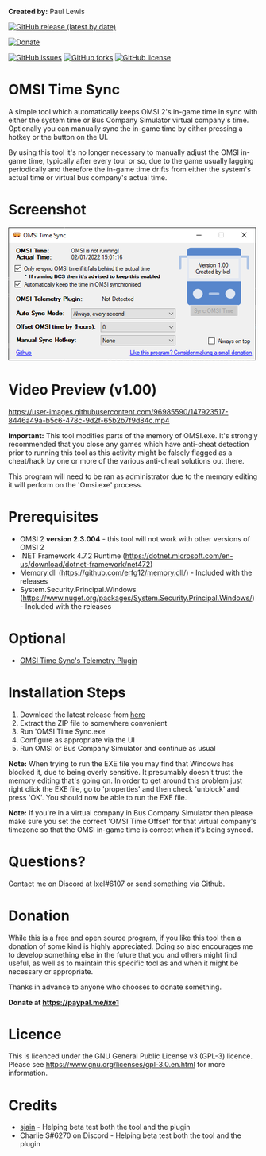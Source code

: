 **Created by:** Paul Lewis

[![GitHub release (latest by date)](https://img.shields.io/github/v/release/Ixe1/OMSI-Time-Sync)](https://github.com/Ixe1/OMSI-Time-Sync/releases)

[![Donate](https://img.shields.io/badge/Donate-PayPal-green.svg)](https://paypal.me/ixe1)

[![GitHub issues](https://img.shields.io/github/issues/Ixe1/OMSI-Time-Sync)](https://github.com/Ixe1/OMSI-Time-Sync/issues) [![GitHub forks](https://img.shields.io/github/forks/Ixe1/OMSI-Time-Sync)](https://github.com/Ixe1/OMSI-Time-Sync/network) [![GitHub license](https://img.shields.io/github/license/Ixe1/OMSI-Time-Sync)](https://github.com/Ixe1/OMSI-Time-Sync)

# OMSI Time Sync
A simple tool which automatically keeps OMSI 2's in-game time in sync with either the system time or Bus Company Simulator virtual company's time. Optionally you can manually sync the in-game time by either pressing a hotkey or the button on the UI.

By using this tool it's no longer necessary to manually adjust the OMSI in-game time, typically after every tour or so, due to the game usually lagging periodically and therefore the in-game time drifts from either the system's actual time or virtual bus company's actual time.

# Screenshot
![OMSI Time Sync](https://github.com/Ixe1/OMSI-Time-Sync/blob/master/OMSI%20Time%20Sync/screenshot/app.png)

# Video Preview (v1.00)
https://user-images.githubusercontent.com/96985590/147923517-8446a49a-b5c6-478c-9d2f-65b2b7f9d84c.mp4

**Important:** This tool modifies parts of the memory of OMSI.exe. It's strongly recommended that you close any games which have anti-cheat detection prior to running this tool as this activity might be falsely flagged as a cheat/hack by one or more of the various anti-cheat solutions out there.

This program will need to be ran as administrator due to the memory editing it will perform on the 'Omsi.exe' process.

# Prerequisites
- OMSI 2 **version 2.3.004** - this tool will not work with other versions of OMSI 2
- .NET Framework 4.7.2 Runtime (https://dotnet.microsoft.com/en-us/download/dotnet-framework/net472)
- Memory.dll (https://github.com/erfg12/memory.dll/) - Included with the releases
- System.Security.Principal.Windows (https://www.nuget.org/packages/System.Security.Principal.Windows/) - Included with the releases

# Optional
- [OMSI Time Sync's Telemetry Plugin](https://github.com/Ixe1/OMSI-Time-Sync-Telemetry-Plugin)

# Installation Steps
1. Download the latest release from [here](https://github.com/Ixe1/OMSI-Time-Sync/releases)
2. Extract the ZIP file to somewhere convenient
3. Run 'OMSI Time Sync.exe'
4. Configure as appropriate via the UI
5. Run OMSI or Bus Company Simulator and continue as usual

**Note:** When trying to run the EXE file you may find that Windows has blocked it, due to being overly sensitive. It presumably doesn't trust the memory editing that's going on. In order to get around this problem just right click the EXE file, go to 'properties' and then check 'unblock' and press 'OK'. You should now be able to run the EXE file.

**Note:** If you're in a virtual company in Bus Company Simulator then please make sure you set the correct 'OMSI Time Offset' for that virtual company's timezone so that the OMSI in-game time is correct when it's being synced.

# Questions?
Contact me on Discord at Ixel#6107 or send something via Github.

# Donation
While this is a free and open source program, if you like this tool then a donation of some kind is highly appreciated. Doing so also encourages me to develop something else in the future that you and others might find useful, as well as to maintain this specific tool as and when it might be necessary or appropriate.

Thanks in advance to anyone who chooses to donate something.

**Donate at https://paypal.me/ixe1**

# Licence
This is licenced under the GNU General Public License v3 (GPL-3) licence. Please see https://www.gnu.org/licenses/gpl-3.0.en.html for more information.

# Credits
- [sjain](https://github.com/sjain882) - Helping beta test both the tool and the plugin
- Charlie S#6270 on Discord - Helping beta test both the tool and the plugin
